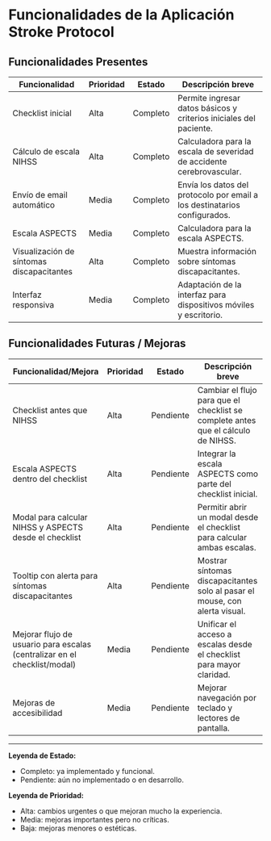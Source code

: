 # Funcionalidades de la Aplicación Stroke Protocol

## Funcionalidades Presentes

| Funcionalidad                                 | Prioridad | Estado        | Descripción breve                                                                 |
|-----------------------------------------------|-----------|--------------|----------------------------------------------------------------------------------|
| Checklist inicial                             | Alta      | Completo      | Permite ingresar datos básicos y criterios iniciales del paciente.                |
| Cálculo de escala NIHSS                       | Alta      | Completo      | Calculadora para la escala de severidad de accidente cerebrovascular.             |
| Envío de email automático                     | Media     | Completo      | Envía los datos del protocolo por email a los destinatarios configurados.         |
| Escala ASPECTS                                | Media     | Completo      | Calculadora para la escala ASPECTS.                                               |
| Visualización de síntomas discapacitantes      | Alta      | Completo      | Muestra información sobre síntomas discapacitantes.                               |
| Interfaz responsiva                           | Media     | Completo      | Adaptación de la interfaz para dispositivos móviles y escritorio.                 |

## Funcionalidades Futuras / Mejoras

| Funcionalidad/Mejora                                                      | Prioridad | Estado     | Descripción breve                                                                 |
|----------------------------------------------------------------------------|-----------|------------|----------------------------------------------------------------------------------|
| Checklist antes que NIHSS                                                  | Alta      | Pendiente  | Cambiar el flujo para que el checklist se complete antes que el cálculo de NIHSS. |
| Escala ASPECTS dentro del checklist                                        | Alta      | Pendiente  | Integrar la escala ASPECTS como parte del checklist inicial.                      |
| Modal para calcular NIHSS y ASPECTS desde el checklist                     | Alta      | Pendiente  | Permitir abrir un modal desde el checklist para calcular ambas escalas.           |
| Tooltip con alerta para síntomas discapacitantes                           | Alta      | Pendiente  | Mostrar síntomas discapacitantes solo al pasar el mouse, con alerta visual.       |
| Mejorar flujo de usuario para escalas (centralizar en el checklist/modal)  | Media     | Pendiente  | Unificar el acceso a escalas desde el checklist para mayor claridad.              |
| Mejoras de accesibilidad                                                   | Media     | Pendiente  | Mejorar navegación por teclado y lectores de pantalla.                            |

---

**Leyenda de Estado:**
- Completo: ya implementado y funcional.
- Pendiente: aún no implementado o en desarrollo.

**Leyenda de Prioridad:**
- Alta: cambios urgentes o que mejoran mucho la experiencia.
- Media: mejoras importantes pero no críticas.
- Baja: mejoras menores o estéticas.
